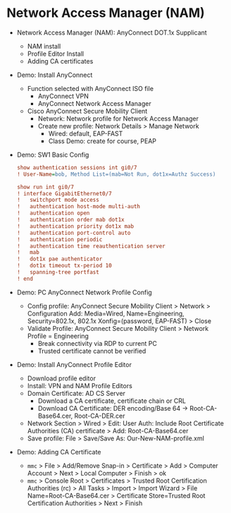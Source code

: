 # Network Access Manager (NAM)

+ Network Access Manager (NAM): AnyConnect DOT.1x Supplicant
    + NAM install
    + Profile Editor Install
    + Adding CA certificates

+ Demo: Install AnyConnect
    + Function selected with AnyConnect ISO file
        + AnyConnect VPN
        + AnyConnect Network Access Manager
    + Cisco AnyConnect Secure Mobility Client
        + Network: Network profile for Network Access Manager
        + Create new profile: Network Details > Manage Network
            + Wired: default, EAP-FAST
            + Class Demo: create for course, PEAP

+ Demo: SW1 Basic Config
    ```cfg
    show authentication sessions int gi0/7
    ! User-Name=bob, Method List=(mab=Not Run, dot1x=Authz Success)

    show run int gi0/7
    ! interface GigabitEthernet0/7
    !   switchport mode access
    !   authentication host-mode multi-auth
    !   authentication open
    !   authentication order mab dot1x
    !   authentication priority dot1x mab 
    !   authentication port-control auto
    !   authentication periodic
    !   authentication time reauthentication server
    !   mab
    !   dot1x pae authenticator
    !   dot1x timeout tx-period 10
    !   spanning-tree portfast
    ! end
    ```
+ Demo: PC AnyConnect Network Profile Config
    + Config profile: AnyConnect Secure Mobility Client > Network > Configuration Add: Media=Wired, Name=Engineering, Security=802.1x, 802.1x Xonfig=(password, EAP-FAST) > Close
    + Validate Profile: AnyConnect Secure Mobility Client > Network Profile = Engineering
        + Break connectivity via RDP to current PC
        + Trusted certificate cannot be verified

+ Demo: Install AnyConnect Profile Editor
    + Download profile editor
    + Install: VPN and NAM Profile Editors
    + Domain Certificate: AD CS Server
        + Download a CA certificate, certificate chain or CRL
        + Download CA Certificate: DER encoding/Base 64 -> Root-CA-Base64.cer, Root-CA-DER.cer
    + Network Section > Wired > Edit: User Auth: Include Root Certificate Authorities (CA) certificate > Add: Root-CA-Base64.cer
    + Save profile: File > Save/Save As: Our-New-NAM-profile.xml

+ Demo: Adding CA Certificate
    + `mmc` > File > Add/Remove Snap-in > Certificate > Add > Computer Account > Next > Local Computer > Finish > ok
    + `mmc` > Console Root > Certificates > Trusted Root Certification Authorities (rc) > All Tasks > Import > Import Wizard > File Name=Root-CA-Base64.cer > Certificate Store=Trusted Root Certification Authorities > Next > Finish


